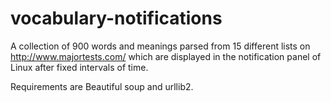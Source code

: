 # vocabulary-notifications

A collection of 900 words and meanings parsed from 15 different lists on http://www.majortests.com/ which are displayed in the notification panel of Linux after fixed intervals of time. 

Requirements are Beautiful soup and urllib2.

